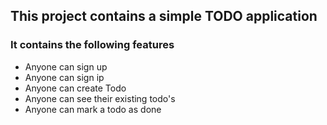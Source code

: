 ## This project contains a simple TODO application

### It contains the following features

- Anyone can sign up
- Anyone can sign ip
- Anyone can create Todo
- Anyone can see their existing todo's
- Anyone can mark a todo as done
